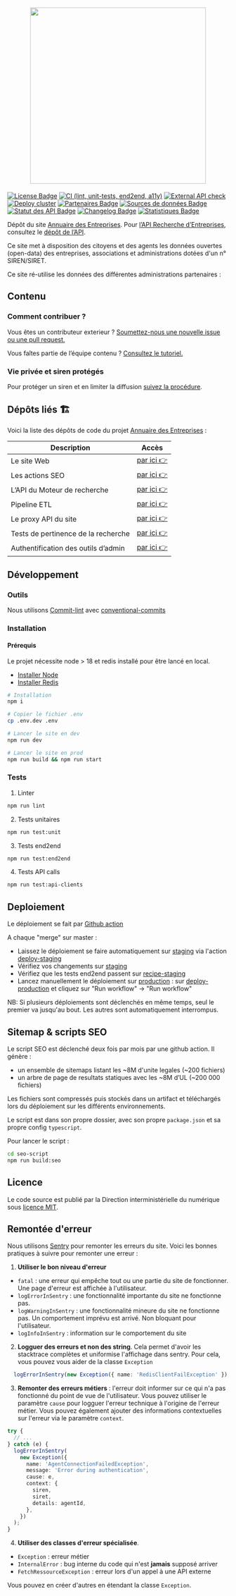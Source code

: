 <h1 align="center">
  <img src="https://github.com/etalab/annuaire-entreprises-site/blob/main/public/images/annnuaire-entreprises.svg" width="400px" />
</h1>

<a href="https://github.com/etalab/annuaire-entreprises-site/blob/main/LICENSE"><img src="https://img.shields.io/github/license/etalab/annuaire-entreprises-site.svg?color=green" alt="License Badge"></a>
[![CI (lint, unit-tests, end2end, a11y)](https://github.com/etalab/annuaire-entreprises.data.gouv.fr/actions/workflows/pre-merge.yml/badge.svg)](https://github.com/etalab/annuaire-entreprises.data.gouv.fr/actions/workflows/pre-merge.yml)
[![External API check](https://github.com/etalab/annuaire-entreprises-site/actions/workflows/external-api-test.yml/badge.svg)](https://github.com/etalab/annuaire-entreprises-site/actions/workflows/external-api-test.yml)
[![Deploy cluster](https://github.com/etalab/annuaire-entreprises-site/actions/workflows/deploy-cluster.yml/badge.svg)](https://github.com/etalab/annuaire-entreprises-site/actions/workflows/deploy-cluster.yml)
<a href="https://annuaire-entreprises.data.gouv.fr/donnees/administrations"><img src="https://img.shields.io/badge/Page-partenaires-blue.svg" alt="Partenaires Badge"></a>
<a href="https://annuaire-entreprises.data.gouv.fr/donnees/sources"><img src="https://img.shields.io/badge/Page-datasources-blue.svg" alt="Sources de données Badge"></a>
<a href="https://annuaire-entreprises.data.gouv.fr/donnees/api"><img src="https://img.shields.io/badge/Page-statuts-blue.svg" alt="Statut des API Badge"></a>
<a href="https://annuaire-entreprises.data.gouv.fr/historique-des-modifications"><img src="https://img.shields.io/badge/Page-changelog-blue.svg" alt="Changelog Badge"></a>
<a href="https://annuaire-entreprises.data.gouv.fr/a-propos/stats"><img src="https://img.shields.io/badge/Page-stats-blue.svg" alt="Statistiques Badge"></a>

Dépôt du site [Annuaire des Entreprises](https://annuaire-entreprises.data.gouv.fr). Pour [l’API Recherche d’Entreprises](https://api.gouv.fr/les-api/api-recherche-entreprises), consultez le [dépôt de l’API](https://github.com/etalab/annuaire-entreprises-search-api).

Ce site met à disposition des citoyens et des agents les données ouvertes (open-data) des entreprises, associations et administrations dotées d'un n° SIREN/SIRET.

Ce site ré-utilise les données des différentes administrations partenaires : 

## Contenu

### Comment contribuer ?

Vous êtes un contributeur exterieur ? [Soumettez-nous une nouvelle issue ou une pull request.](https://github.com/etalab/annuaire-entreprises-site/issues/new/choose)

Vous faîtes partie de l’équipe contenu ? [Consultez le tutoriel.](https://github.com/etalab/annuaire-entreprises.data.gouv.fr/tree/main/CONTRIBUTE-CONTENT.md)

### Vie privée et siren protégés

Pour protéger un siren et en limiter la diffusion [suivez la procédure](https://annuaire-entreprises.data.gouv.fr/faq/supprimer-donnees-personnelles-entreprise).

## Dépôts liés 🏗

Voici la liste des dépôts de  code du projet [Annuaire des Entreprises](https://annuaire-entreprises.data.gouv.fr) :

| Description                         | Accès                                                                       |
| ----------------------------------- | --------------------------------------------------------------------------- |
| Le site Web                         | [par ici 👉](https://github.com/etalab/annuaire-entreprises-site)           |
| Les actions SEO                     | [par ici 👉](https://github.com/etalab/annuaire-entreprises-seo)            |
| L’API du Moteur de recherche        | [par ici 👉](https://github.com/etalab/annuaire-entreprises-search-api)     |
| Pipeline ETL                        | [par ici 👉](https://github.com/etalab/annuaire-entreprises-search-infra)   |
| Le proxy API du site                | [par ici 👉](https://github.com/etalab/annuaire-entreprises-api-proxy)      |
| Tests de pertinence de la recherche | [par ici 👉](https://github.com/etalab/annuaire-entreprises-search-testing) |
| Authentification des outils d’admin | [par ici 👉](https://github.com/etalab/annuaire-entreprises-admin-auth) |


## Développement

### Outils

Nous utilisons [Commit-lint](https://commitlint.js.org/#/) avec [conventional-commits](https://www.conventionalcommits.org/en/v1.0.0-beta.2/#why-use-conventional-commits)

### Installation

#### Prérequis

Le projet nécessite node > 18 et redis installé pour être lancé en local.

- [Installer Node](https://nodejs.org/en/download/package-manager)
- [Installer Redis](https://redis.io/docs/getting-started/installation/)

```bash
# Installation
npm i

# Copier le fichier .env
cp .env.dev .env

# Lancer le site en dev
npm run dev

# Lancer le site en prod
npm run build && npm run start
```

### Tests

1. Linter

```bash
npm run lint
```

2. Tests unitaires

```bash
npm run test:unit
```

3. Tests end2end

```bash
npm run test:end2end
```

4. Tests API calls

```bash
npm run test:api-clients
```

## Deploiement

Le déploiement se fait par [Github action](https://github.com/etalab/annuaire-entreprises-site/actions)

A chaque "merge" sur master :

- Laissez le déploiement se faire automatiquement sur [staging](https://staging.annuaire-entreprises.data.gouv.fr) via l'action [deploy-staging](https://github.com/etalab/annuaire-entreprises-site/actions/workflows/deploy-staging.yml)
- Vérifiez vos changements sur [staging](https://staging.annuaire-entreprises.data.gouv.fr)
- Vérifiez que les tests end2end passent sur [recipe-staging](https://github.com/etalab/annuaire-entreprises-site/actions/workflows/recipe-staging.yml)
- Lancez manuellement le déploiement sur [production](https://annuaire-entreprises.data.gouv.fr) : sur [deploy-production](https://github.com/etalab/annuaire-entreprises-site/actions/workflows/deploy-production.yml) et cliquez sur "Run workflow" -> "Run workflow"

NB: Si plusieurs déploiements sont déclenchés en même temps, seul le premier va jusqu'au bout. Les autres sont automatiquement interrompus.

## Sitemap & scripts SEO

Le script SEO est déclenché deux fois par mois par une github action.
Il génère :

- un ensemble de sitemaps listant les ~8M d'unite legales (~200 fichiers)
- un arbre de page de resultats statiques avec les ~8M d’UL (~200 000 fichiers)

Les fichiers sont compressés puis stockés dans un artifact et téléchargés lors du déploiement sur les différents environnements.

Le script est dans son propre dossier, avec son propre `package.json` et sa propre config `typescript`.

Pour lancer le script :

```bash
cd seo-script
npm run build:seo
```

## Licence

Le code source est publié par la Direction interministérielle du numérique sous [licence MIT](LICENSE).

## Remontée d'erreur

Nous utilisons [Sentry](https://errors.data.gouv) pour remonter les erreurs du site. Voici les bonnes pratiques à suivre pour remonter une erreur :

1. **Utiliser le bon niveau d'erreur**

- `fatal` : une erreur qui empêche tout ou une partie du site de fonctionner. Une page d'erreur est affichée à l'utilisateur.
- `logErrorInSentry` : une fonctionnalité importante du site ne fonctionne pas.
- `logWarningInSentry` : une fonctionnalité mineure du site ne fonctionne pas. Un comportement imprévu est arrivé. Non bloquant pour l'utilisateur.
- `logInfoInSentry` : information sur le comportement du site

2. **Logguer des erreurs et non des string**. Cela permet d'avoir les stacktrace complètes et uniformise l'affichage dans sentry. Pour cela, vous pouvez vous aider de la classe `Exception`

```typescript
  logErrorInSentry(new Exception({ name: 'RedisClientFailException' });
```

3. **Remonter des erreurs métiers** : l'erreur doit informer sur ce qui n'a pas fonctionné du point de vue de l'utilisateur. Vous pouvez utiliser le paramètre `cause` pour logguer l'erreur technique à l'origine de l'erreur métier. Vous pouvez également ajouter des informations contextuelles sur l'erreur via le paramètre `context`.

```typescript
try {
  // ...
} catch (e) {
  logErrorInSentry(
    new Exception({
      name: 'AgentConnectionFailedException',
      message: 'Error during authentication',
      cause: e,
      context: {
        siren,
        siret,
        details: agentId,
      },
    })
  );
}
```

4. **Utiliser des classes d'erreur spécialisée**.

- `Exception` : erreur métier
- `InternalError` : bug interne du code qui n'est **jamais** supposé arriver
- `FetchRessourceException` : erreur lors d'un appel à une API externe

Vous pouvez en créer d'autres en étendant la classe `Exception`.
